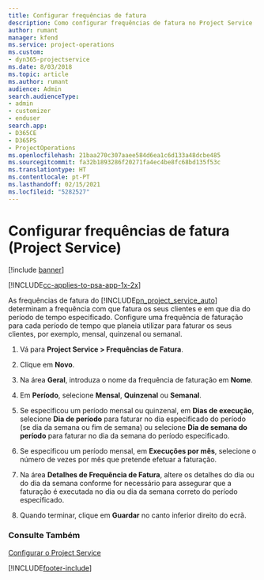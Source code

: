```yaml
---
title: Configurar frequências de fatura
description: Como configurar frequências de fatura no Project Service
author: rumant
manager: kfend
ms.service: project-operations
ms.custom:
- dyn365-projectservice
ms.date: 8/03/2018
ms.topic: article
ms.author: rumant
audience: Admin
search.audienceType:
- admin
- customizer
- enduser
search.app:
- D365CE
- D365PS
- ProjectOperations
ms.openlocfilehash: 21baa270c307aaee584d6ea1c6d133a48dcbe485
ms.sourcegitcommit: fa32b1893286f20271fa4ec4be8fc68bd135f53c
ms.translationtype: HT
ms.contentlocale: pt-PT
ms.lasthandoff: 02/15/2021
ms.locfileid: "5282527"
---
```

# <a name="set-up-invoice-frequencies-project-service"></a>Configurar frequências de fatura (Project Service)

[!include [banner](../includes/psa-now-project-operations.md)]

[!INCLUDE[cc-applies-to-psa-app-1x-2x](../includes/cc-applies-to-psa-app-1x-2x.md)]

As frequências de fatura do [!INCLUDE[pn_project_service_auto](../includes/pn-project-service-auto.md)] determinam a frequência com que fatura os seus clientes e em que dia do período de tempo especificado. Configure uma frequência de faturação para cada período de tempo que planeia utilizar para faturar os seus clientes, por exemplo, mensal, quinzenal ou semanal.  
  
1.  Vá para **Project Service > Frequências de Fatura**.  
  
2.  Clique em **Novo**.  
  
3.  Na área **Geral**, introduza o nome da frequência de faturação em **Nome**.  
  
4.  Em **Período**, selecione **Mensal**, **Quinzenal** ou **Semanal**.  
  
5.  Se especificou um período mensal ou quinzenal, em **Dias de execução**, selecione **Dia de período** para faturar no dia especificado do período (se dia da semana ou fim de semana) ou selecione **Dia de semana do período** para faturar no dia da semana do período especificado.  
  
6.  Se especificou um período mensal, em **Execuções por mês**, selecione o número de vezes por mês que pretende efetuar a faturação.  
  
7.  Na área **Detalhes de Frequência de Fatura**, altere os detalhes do dia ou do dia da semana conforme for necessário para assegurar que a faturação é executada no dia ou dia da semana correto do período especificado.  
  
8.  Quando terminar, clique em **Guardar** no canto inferior direito do ecrã.  
  
### <a name="see-also"></a>Consulte Também  
 [Configurar o Project Service](../psa/configure.md)


[!INCLUDE[footer-include](../includes/footer-banner.md)]